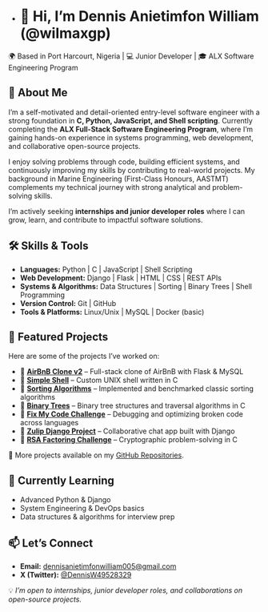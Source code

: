 - # 👋 Hi, I’m Dennis Anietimfon William (@wilmaxgp)  

🌍 Based in Port Harcourt, Nigeria | 💻 Junior Developer | 🎓 ALX Software Engineering Program  


## 🚀 About Me  
I’m a self-motivated and detail-oriented entry-level software engineer with a strong foundation in **C, Python, JavaScript, and Shell scripting**. Currently completing the **ALX Full-Stack Software Engineering Program**, where I’m gaining hands-on experience in systems programming, web development, and collaborative open-source projects.  

I enjoy solving problems through code, building efficient systems, and continuously improving my skills by contributing to real-world projects. My background in Marine Engineering (First-Class Honours, AASTMT) complements my technical journey with strong analytical and problem-solving skills.  

I’m actively seeking **internships and junior developer roles** where I can grow, learn, and contribute to impactful software solutions.  


## 🛠️ Skills & Tools  
- **Languages:** Python | C | JavaScript | Shell Scripting  
- **Web Development:** Django | Flask | HTML | CSS | REST APIs  
- **Systems & Algorithms:** Data Structures | Sorting | Binary Trees | Shell Programming  
- **Version Control:** Git | GitHub  
- **Tools & Platforms:** Linux/Unix | MySQL | Docker (basic)  


## 📌 Featured Projects  
Here are some of the projects I’ve worked on:  

- 🔹 [**AirBnB Clone v2**](https://github.com/wilmaxgp/AirBnB_clone_v2) – Full-stack clone of AirBnB with Flask & MySQL  
- 🔹 [**Simple Shell**](https://github.com/wilmaxgp/simple_shell) – Custom UNIX shell written in C  
- 🔹 [**Sorting Algorithms**](https://github.com/wilmaxgp/sorting_algorithms) – Implemented and benchmarked classic sorting algorithms  
- 🔹 [**Binary Trees**](https://github.com/wilmaxgp/binary_trees) – Binary tree structures and traversal algorithms in C  
- 🔹 [**Fix My Code Challenge**](https://github.com/wilmaxgp/Fix_My_Code_Challenge) – Debugging and optimizing broken code across languages  
- 🔹 [**Zulip Django Project**](https://github.com/wilmaxgp/Zulip_Django_Project) – Collaborative chat app built with Django  
- 🔹 [**RSA Factoring Challenge**](https://github.com/wilmaxgp/RSA-Factoring-Challenge) – Cryptographic problem-solving in C  

📂 More projects available on my [GitHub Repositories](https://github.com/wilmaxgp).  


## 🌱 Currently Learning  
- Advanced Python & Django  
- System Engineering & DevOps basics  
- Data structures & algorithms for interview prep



## 📫 Let’s Connect  
- **Email:** dennisanietimfonwilliam005@gmail.com  
- **X (Twitter):** [@DennisW49528329](https://x.com/DennisW49528329)

💡 *I’m open to internships, junior developer roles, and collaborations on open-source projects.*  

<!---
wilmaxgp/wilmaxgp is a ✨ special ✨ repository because its `README.md` (this file) appears on your GitHub profile.
You can click the Preview link to take a look at your changes.
--->
